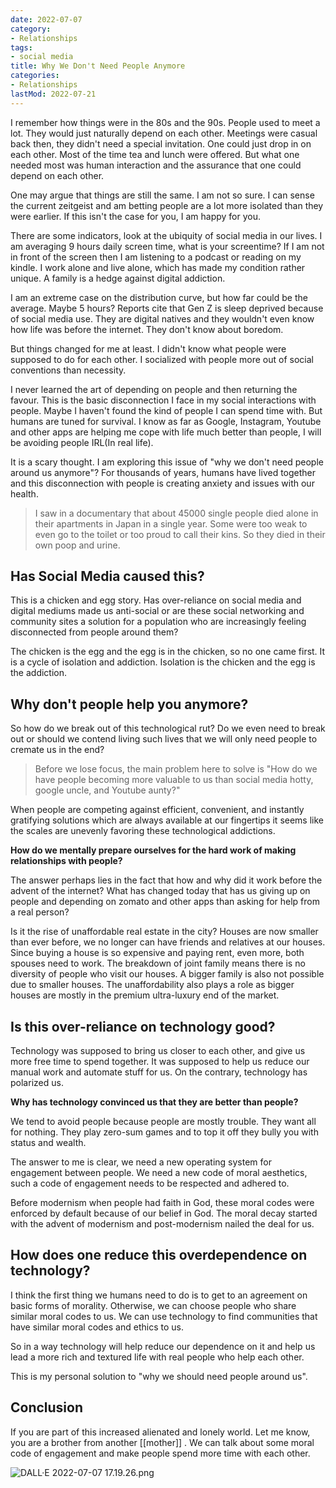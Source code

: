 ```yaml
---
date: 2022-07-07
category:
- Relationships
tags:
- social media
title: Why We Don't Need People Anymore
categories:
- Relationships
lastMod: 2022-07-21
---
```

I remember how things were in the 80s and the 90s. People used to meet a lot. They would just naturally depend on each other. Meetings were casual back then, they didn't need a special invitation. One could just drop in on each other. Most of the time tea and lunch were offered. But what one needed most was human interaction and the assurance that one could depend on each other.

One may argue that things are still the same. I am not so sure. I can sense the current zeitgeist and am betting people are a lot more isolated than they were earlier. If this isn't the case for you, I am happy for you.

There are some indicators, look at the ubiquity of social media in our lives. I am averaging 9 hours daily screen time, what is your screentime? If I am not in front of the screen then I am listening to a podcast or reading on my kindle. I work alone and live alone, which has made my condition rather unique. A family is a hedge against digital addiction.

I am an extreme case on the distribution curve, but how far could be the average. Maybe 5 hours? Reports cite that Gen Z is sleep deprived because of social media use. They are digital natives and they wouldn't even know how life was before the internet. They don't know about boredom. 

But things changed for me at least. I didn't know what people were supposed to do for each other. I socialized with people more out of social conventions than necessity. 

I never learned the art of depending on people and then returning the favour. This is the basic disconnection I face in my social interactions with people. Maybe I haven't found the kind of people I can spend time with. But humans are tuned for survival. I know as far as Google, Instagram,  Youtube and other apps are helping me cope with life much better than people, I will be avoiding people IRL(In real life).

It is a scary thought. I am exploring this issue of "why we don't need people around us anymore"? For thousands of years, humans have lived together and this disconnection with people is creating anxiety and issues with our health. 

> I saw in a documentary that about 45000 single people died alone in their apartments in Japan in a single year. Some were too weak to even go to the toilet or too proud to call their kins. So they died in their own poop and urine.
## Has Social Media caused this?

This is a chicken and egg story. Has over-reliance on social media and digital mediums made us anti-social or are these social networking and community sites a solution for a population who are increasingly feeling disconnected from people around them? 

The chicken is the egg and the egg is in the chicken, so no one came first. It is a cycle of isolation and addiction. Isolation is the chicken and the egg is the addiction.

## Why don't people help you anymore?

So how do we break out of this technological rut? Do we even need to break out or should we contend living such lives that we will only need people to cremate us in the end? 

> Before we lose focus, the main problem here to solve is "How do we have people becoming more valuable to us than social media hotty, google uncle, and Youtube aunty?"

When people are competing against efficient, convenient, and instantly gratifying solutions which are always available at our fingertips it seems like the scales are unevenly favoring these technological addictions.

**How do we mentally prepare ourselves for the hard work of making relationships with people?**

 The answer perhaps lies in the fact that how and why did it work before the advent of the internet? What has changed today that has us giving up on people and depending on zomato and other apps than asking for help from a real person?  

Is it the rise of unaffordable real estate in the city? Houses are now smaller than ever before, we no longer can have friends and relatives at our houses. Since buying a house is so expensive and paying rent, even more, both spouses need to work. The breakdown of joint family means there is no diversity of people who visit our houses. A  bigger family is also not possible due to smaller houses. The unaffordability also plays a role as bigger houses are mostly in the premium ultra-luxury end of the market.

## Is this over-reliance on technology good?

Technology was supposed to bring us closer to each other, and give us more free time to spend together. It was supposed to help us reduce our manual work and automate stuff for us. On the contrary, technology has polarized us. 

**Why has technology convinced us that they are better than people?** 

We tend to avoid people because people are mostly trouble. They want all for nothing. They play zero-sum games and to top it off they bully you with status and wealth. 

The answer to me is clear, we need a new operating system for engagement between people. We need a new code of moral aesthetics, such a code of engagement needs to be respected and adhered to. 

Before modernism when people had faith in God, these moral codes were enforced by default because of our belief in God. The moral decay started with the advent of modernism and post-modernism nailed the deal for us.

## How does one reduce this overdependence on technology?

I think the first thing we humans need to do is to get to an agreement on basic forms of morality. Otherwise, we can choose people who share similar moral codes to us. We can use technology to find communities that have similar moral codes and ethics to us.

So in a way technology will help reduce our dependence on it and help us lead a more rich and textured life with real people who help each other.

This is my personal solution to "why we should need people around us".

## Conclusion

If you are part of this increased alienated and lonely world. Let me know, you are a brother from another [[mother]] . We can talk about some moral code of engagement and make people spend more time with each other. 

![DALL·E 2022-07-07 17.19.26.png](https://mataroa.blog/images/cd93c9a3.png)
